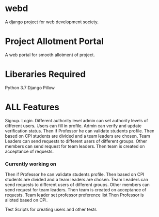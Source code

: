 # webd

A django project for web development society.

# Project Allotment Portal

A web portal for smooth allotment of project.

# Liberaries Required 

Python 3.7
Django
Pillow



# ALL Features

Signup.
Login.
Different authority level admin can set authority levels of different users.
Users can fill in profile.
Admin can verify and update verification status.
Then if Professor he can validate students profile.
Then based on CPI students are divided and a team leaders are chosen.
Team Leaders can send requests to different users of different groups.
Other members can send request for team leaders.
Then team is created on acceptance of requests.

### Currently working on

Then if Professor he can validate students profile.
Then based on CPI students are divided and a team leaders are chosen.
Team Leaders can send requests to different users of different groups.
Other members can send request for team leaders.
Then team is created on acceptance of requests.
Team leader set professor preference list
Then Professor is alloted based on CPI.

Test Scripts for creating users and other tests
